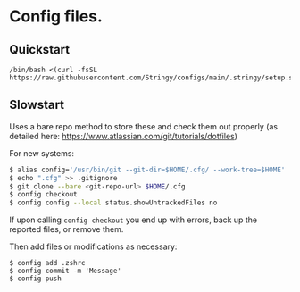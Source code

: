 # Config files.

## Quickstart

```
/bin/bash <(curl -fsSL https://raw.githubusercontent.com/Stringy/configs/main/.stringy/setup.sh)
```

## Slowstart

Uses a bare repo method to store these and check them out properly (as detailed here: https://www.atlassian.com/git/tutorials/dotfiles)

For new systems:

```bash
$ alias config='/usr/bin/git --git-dir=$HOME/.cfg/ --work-tree=$HOME'
$ echo ".cfg" >> .gitignore
$ git clone --bare <git-repo-url> $HOME/.cfg
$ config checkout
$ config config --local status.showUntrackedFiles no
```

If upon calling `config checkout` you end up with errors, back up the reported files, or remove them.

Then add files or modifications as necessary:

```
$ config add .zshrc
$ config commit -m 'Message'
$ config push
```
